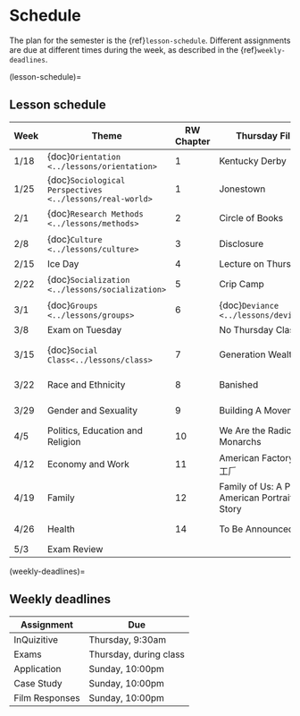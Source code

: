 # Schedule

The plan for the semester is the {ref}`lesson-schedule`. Different assignments are due at different times during the week, as described in the {ref}`weekly-deadlines`.


(lesson-schedule)=
## Lesson schedule
| Week  | Theme                            | RW Chapter | Thursday Film              | Assignments                                            |
|-------|----------------------------------|------------|----------------------------|--------------------------------------------------------|
| 1/18  | {doc}`Orientation  <../lessons/orientation>`      | 1          | Kentucky Derby         |InQuizitive, Film response      |
| 1/25  | {doc}`Sociological Perspectives  <../lessons/real-world>`        | 1          | Jonestown         | InQuizitive, Twenty Statements application, Film response      |
| 2/1  | {doc}`Research Methods    <../lessons/methods>`                          | 2   | Circle of Books  | InQuizitive, Study Design application, Film response |
| 2/8  | {doc}`Culture  <../lessons/culture>`                 | 3                        | Disclosure | InQuizitive, Obesity case study, Film response         |
| 2/15  | Ice Day                   | 4          | Lecture on Thursday | InQuizitive, Bechdel test application      |
| 2/22  |  {doc}`Socialization  <../lessons/socialization>`                              | 5          |  Crip Camp |  Breaching application, Film response  |
| 3/1  |  {doc}`Groups    <../lessons/groups>`                 | 6          | {doc}`Deviance    <../lessons/deviance>`     | InQuizitive, InQuizitive, Marijuana case study           |
| 3/8 | Exam on Tuesday                           |            |   No Thursday Class                         |                            |
| 3/15  | {doc}`Social Class<../lessons/class>`                  | 7          | Generation Wealth  | InQuizitive, {doc}`SNAP application<../applications/snap>` , Film response           |
| 3/22  | Race and Ethnicity             |8          | Banished  | InQuizitive, Map application, Film response        |
| 3/29 | Gender and Sexuality                | 9          | Building A Movement  | InQuizitive, Cohabit case study, Film response   |
| 4/5 | Politics, Education and Religion | 10         | We Are the Radical Monarchs  | InQuizitive, Education application, Film response  |
| 4/12  | Economy and Work                          | 11         | American Factory 美国工𠂆 | InQuizitive, Divorce case study, Film response        |
| 4/19  | Family                     | 12        | Family of Us: A PBS American Portrait Story | InQuizitive, Families on TV application, Film response          |
| 4/26 |  Health                     |   14         |        To Be Announced                   | InQuizitive, Health case study,  Film response                                             |
| 5/3 |  Exam Review                  |            |                            | Final Exam, Tuesday 5/11 @ 8am                                             |

(weekly-deadlines)=
## Weekly deadlines

| Assignment      | Due                    |
|-----------------|------------------------|
| InQuizitive     | Thursday, 9:30am     |
| Exams           | Thursday, during class |
| Application     | Sunday, 10:00pm       |
| Case Study      | Sunday, 10:00pm         |
| Film Responses  | Sunday, 10:00pm         |
